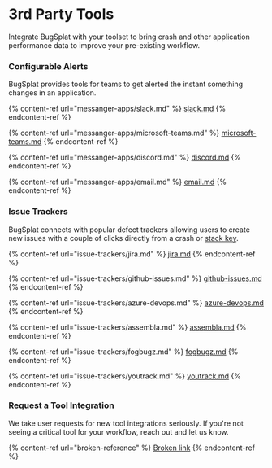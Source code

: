 # 3rd Party Tools

Integrate BugSplat with your toolset to bring crash and other application performance data to improve your pre-existing workflow. 

### Configurable Alerts

BugSplat provides tools for teams to get alerted the instant something changes in an application. 

{% content-ref url="messanger-apps/slack.md" %}
[slack.md](messanger-apps/slack.md)
{% endcontent-ref %}

{% content-ref url="messanger-apps/microsoft-teams.md" %}
[microsoft-teams.md](messanger-apps/microsoft-teams.md)
{% endcontent-ref %}

{% content-ref url="messanger-apps/discord.md" %}
[discord.md](messanger-apps/discord.md)
{% endcontent-ref %}

{% content-ref url="messanger-apps/email.md" %}
[email.md](messanger-apps/email.md)
{% endcontent-ref %}



### Issue Trackers

BugSplat connects with popular defect trackers allowing users to create new issues with a couple of clicks directly from a crash or [stack key](../../../education/bugsplat-terminology.md#stack-key).

{% content-ref url="issue-trackers/jira.md" %}
[jira.md](issue-trackers/jira.md)
{% endcontent-ref %}

{% content-ref url="issue-trackers/github-issues.md" %}
[github-issues.md](issue-trackers/github-issues.md)
{% endcontent-ref %}

{% content-ref url="issue-trackers/azure-devops.md" %}
[azure-devops.md](issue-trackers/azure-devops.md)
{% endcontent-ref %}

{% content-ref url="issue-trackers/assembla.md" %}
[assembla.md](issue-trackers/assembla.md)
{% endcontent-ref %}

{% content-ref url="issue-trackers/fogbugz.md" %}
[fogbugz.md](issue-trackers/fogbugz.md)
{% endcontent-ref %}

{% content-ref url="issue-trackers/youtrack.md" %}
[youtrack.md](issue-trackers/youtrack.md)
{% endcontent-ref %}



### Request a Tool Integration

We take user requests for new tool integrations seriously.  If you're not seeing a critical tool for your workflow, reach out and let us know.

{% content-ref url="broken-reference" %}
[Broken link](broken-reference)
{% endcontent-ref %}





